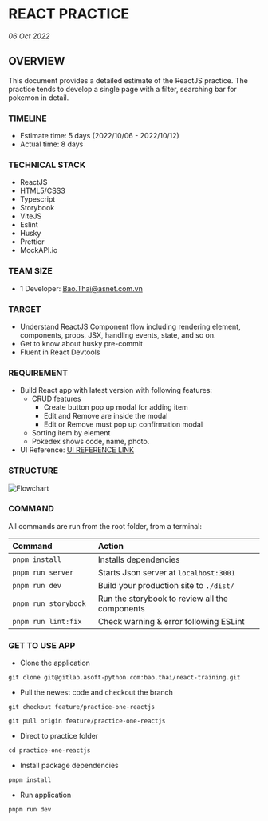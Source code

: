 # REACT PRACTICE #
*06 Oct 2022*
## OVERVIEW ##

This document provides a detailed estimate of the ReactJS practice. The practice tends to develop a single page with a filter, searching bar for pokemon in detail. 

### TIMELINE ###

- Estimate time: 5 days (2022/10/06 - 2022/10/12)
- Actual time: 8 days


### TECHNICAL STACK ###
- ReactJS
- HTML5/CSS3
- Typescript
- Storybook
- ViteJS
- Eslint
- Husky
- Prettier
- MockAPI.io

### TEAM SIZE ###
- 1 Developer: Bao.Thai@asnet.com.vn

### TARGET ###
- Understand ReactJS Component flow including rendering element, components, props, JSX, handling events, state, and so on.
- Get to know about husky pre-commit
- Fluent in React Devtools

### REQUIREMENT ###
- Build React app with latest version with following features:
    - CRUD features
        - Create button pop up modal for adding item
        - Edit and Remove are inside the modal
        - Edit or Remove must pop up confirmation modal
    - Sorting item by element
    - Pokedex shows code, name, photo.
- UI Reference: [UI REFERENCE LINK](https://saraneel.com/pokedex/)

### STRUCTURE ###
![Flowchart](/uploads/f9ebabd9bb7f45d6ecaec81506b716ca/Flowchart.PNG)
### COMMAND ###

All commands are run from the root folder, from a terminal:

| Command                 | Action                                             |
| :---------------------  | :------------------------------------------------- |
| `pnpm install`          | Installs dependencies                              |
| `pnpm run server`       | Starts Json      server at `localhost:3001`        |
| `pnpm run dev`          | Build your production site to `./dist/`            |
| `pnpm run storybook`    | Run the storybook to review all the components     |
| `pnpm run lint:fix    ` | Check warning & error following ESLint             |

### GET TO USE APP ###

- Clone the application

`git clone git@gitlab.asoft-python.com:bao.thai/react-training.git`

- Pull the newest code and checkout the branch

`git checkout feature/practice-one-reactjs`

`git pull origin feature/practice-one-reactjs`

- Direct to practice folder

`cd practice-one-reactjs`

- Install package dependencies

`pnpm install`

- Run application

`pnpm run dev`

